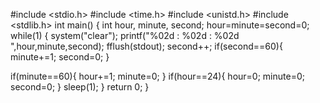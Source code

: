 
#include <stdio.h>
 #include <time.h> 
#include <unistd.h> 
#include <stdlib.h>
int main() {
int hour, minute, second;
hour=minute=second=0;
while(1) {
system("clear");
printf("%02d : %02d : %02d ",hour,minute,second);
fflush(stdout);
second++;
if(second==60){ minute+=1; second=0;
}

if(minute==60){ hour+=1; minute=0;
} if(hour==24){
hour=0; minute=0; second=0;
}
sleep(1); }
return 0; }
